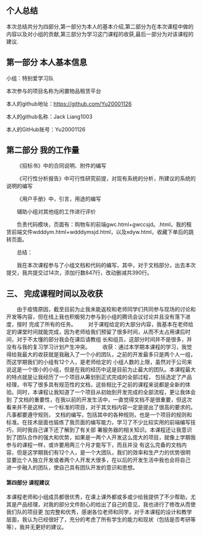 ## 个人总结

本次总结共分为四部分,第一部分为本人的基本介绍,第二部分为在本次课程中做的内容以及对小组的贡献,第三部分为学习这门课程的收获,最后一部分为对该课程的建议.

## 第一部分 本人基本信息

小组：特别爱学习队

本次参与的项目名称为闲置物品租赁平台

本人的github地址：https://github.com/Yu20001126

本人的github名称：Jack Liang1003

本人的GitHub账号：Yu20001126

## 第二部分 我的工作量

&emsp;&emsp;《招标书》中的合同说明、附件的编写

&emsp;&emsp;《可行性分析报告》中可行性研究前提，对现有系统的分析，所建议的系统的说明的编写

&emsp;&emsp;《用户手册》中，引言，用途的编写

&emsp;&emsp;辅助小组对其他组的工作进行评价

&emsp;&emsp;负责代码模块，页面有：购物车的前端gwc.html+gwccsjd。.html，我的租赁前端文件wdddym.html+wdddymsjd.html，以及xdyw.html，收藏下单后的跳转页面。

&emsp;&emsp;总结：

&emsp;&emsp;我在本次课程参与了小组文档和代码的编写，其中，对于文档部分，出去本次提交，我共提交过14次，添加行数847行，改动删减共390行。


## 三、 完成课程时间以及收获
&emsp;&emsp;由于疫情原因，截至目前为止我未能返校和老师同学们共同参与现场的讨论和开发等内容，但在线上我也积极努力参与到小组的腾讯会议讨论并且没有落下进度，按时
完成了所有的任务。
&emsp;&emsp;对于课程给定的大部分内容，我基本在老师给定的课堂时间就能完成，因为老师给我们预留了很多时间，从而不太占用课后时间，对于不太懂的部分我会在课后请教组
长和组员，这部分时间并不是很多，并没有与我的复习学习计划产生冲突。
&emsp;&emsp;收获：通过本学期本课程的学习，我觉得给我最大的收获就是我融入了一个小的团队，之前的开发最多只是两个人一组，而这学期我们的小组有12个人，是老师给定的
小组人数的上限，虽然对于公司来说这是一个很小的小组，但是在我的经历中这是目前为止最大的团队。本课程最大的特点就是让我经历了一个项目从筹划到正式完成的全部过程，
包括选定了产品经理，书写了很多具有规范性的文档，这些相比于之前的课程来说都是全新的体验。同时，本课程让我知道了一个项目从初始到开发完成的全部流程，更让我体会到
了文档的重要性，在我以前的开发生活中，一直觉得文档不是很重要，但这次看来并不是这样，一个标准的项目，对于其文档内容一定是提出了很高的要求的。凡事都要遵守规则，
文档的编写，包括其中的各种规则，也是一个项目的规则和标准。在技术层面也锻炼了我页面的编写能力，学习了不少比较实用的前端编写技巧，同时我自己课下还了解到了有关部
署服务器的相关知识。本课程还让我意识到了团队合作的强大和优势，如果是一两个人开发这么庞大的项目，就像上学期我参与的课程一样，或许要用两三个月才能写下，而且并没
有这么完备的文档内容，但是这学期我们有12个人，是一个大团队，我们的效率和生产力的优势很明显要比个人独立开发或者两个人开发大很多，在以后的开发生活中我也会将自己
进一步融入的团队，使自己具有团队开发的意识和思想。
#### 第四部分 课程建议
本课程老师和小组成员都很优秀，在课上课外都或多或少给我提供了不少帮助，尤其是产品经理，对我的部分文件耐心的给出了自己的意见，我也进行了修改从而使我们队的项目更
加完整和优秀，感谢各位老师和同学，对于本课程的设计和教学层面，我认为已经很好了，充分的考虑了所有学生的能力和现状（包括是否考研等等），我并无更好的建议。
